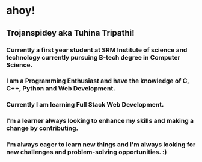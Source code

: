 # ahoy!
## Trojanspidey aka Tuhina Tripathi!
### Currently a first year student at SRM Institute of science and technology currently pursuing B-tech degree in Computer Science.
### I am a Programming Enthusiast and have the knowledge of C, C++, Python and Web Development. 
### Currently I am learning Full Stack Web Development.
### I'm a learner always looking to enhance my skills and making a change by contributing.
### I'm always eager to learn new things and I'm always looking for new challenges and problem-solving opportunities. :)
